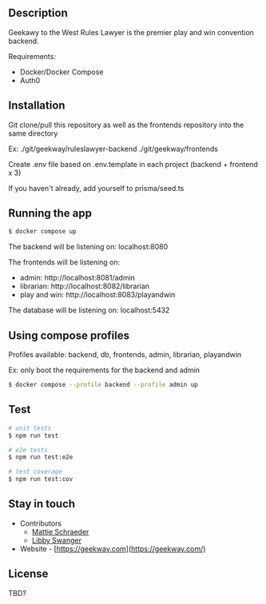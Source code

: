 
## Description

Geekawy to the West Rules Lawyer is the premier play and win convention backend.

Requirements:

  - Docker/Docker Compose
  - Auth0

## Installation

Git clone/pull this repository as well as the frontends repository into the same directory

Ex: ./git/geekway/ruleslawyer-backend
    ./git/geekway/frontends

Create .env file based on .env.template in each project (backend + frontend x 3)

If you haven't already, add yourself to prisma/seed.ts

## Running the app

```bash
$ docker compose up
```

The backend will be listening on: localhost:8080

The frontends will be listening on:
  - admin: http://localhost:8081/admin
  - librarian: http://localhost:8082/librarian
  - play and win: http://localhost:8083/playandwin

The database will be listening on: localhost:5432

## Using compose profiles

Profiles available: backend, db, frontends, admin, librarian, playandwin

Ex: only boot the requirements for the backend and admin

```bash
$ docker compose --profile backend --profile admin up
```

## Test

```bash
# unit tests
$ npm run test

# e2e tests
$ npm run test:e2e

# test coverage
$ npm run test:cov
```

## Stay in touch

- Contributors
  - [Mattie Schraeder](mailto:mattie@geekway.com)
  - [Libby Swanger](mailto:libby.swanger@gmail.com)
- Website - [https://geekway.com](https://geekway.com/)

## License

TBD?
